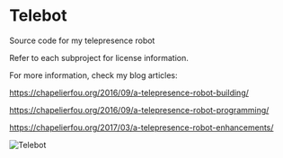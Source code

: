 # Telebot
Source code for my telepresence robot

Refer to each subproject for license information.

For more information, check my blog articles:

https://chapelierfou.org/2016/09/a-telepresence-robot-building/

https://chapelierfou.org/2016/09/a-telepresence-robot-programming/

https://chapelierfou.org/2017/03/a-telepresence-robot-enhancements/

![Telebot](https://chapelierfou.org/files/telebot_image.png)
